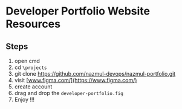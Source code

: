 # Developer Portfolio Website Resources
## Steps
1. open cmd
2. cd `\projects`
3. git clone https://github.com/nazmul-devops/nazmul-portfolio.git
4. visit [www.figma.com/](https://www.figma.com/)
5. create account
6. drag and drop the `developer-portfolio.fig`
7. Enjoy !!! 
